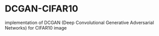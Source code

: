 # DCGAN-CIFAR10
implementation of DCGAN (Deep Convolutional Generative Adversarial Networks) for CIFAR10 image 
